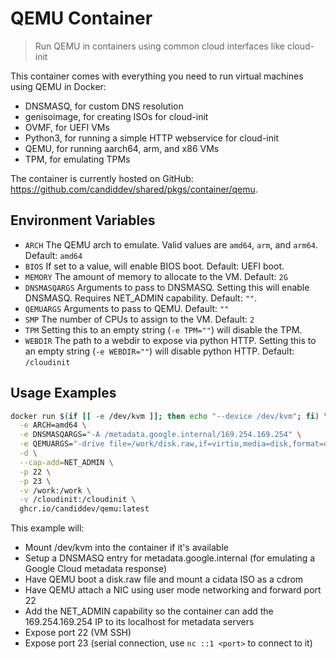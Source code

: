 # QEMU Container

> Run QEMU in containers using common cloud interfaces like cloud-init

This container comes with everything you need to run virtual machines using QEMU in Docker:

- DNSMASQ, for custom DNS resolution
- genisoimage, for creating ISOs for cloud-init
- OVMF, for UEFI VMs
- Python3, for running a simple HTTP webservice for cloud-init
- QEMU, for running aarch64, arm, and x86 VMs
- TPM, for emulating TPMs

The container is currently hosted on GitHub: https://github.com/candiddev/shared/pkgs/container/qemu.

## Environment Variables

- `ARCH` The QEMU arch to emulate.  Valid values are `amd64`, `arm`, and `arm64`.  Default: `amd64`
- `BIOS` If set to a value, will enable BIOS boot.  Default: UEFI boot.
- `MEMORY` The amount of memory to allocate to the VM.  Default: `2G`
- `DNSMASQARGS` Arguments to pass to DNSMASQ.  Setting this will enable DNSMASQ.  Requires NET_ADMIN capability.  Default: `""`.
- `QEMUARGS` Arguments to pass to QEMU.  Default: `""`
- `SMP` The number of CPUs to assign to the VM.  Default: `2`
- `TPM` Setting this to an empty string (`-e TPM=""`) will disable the TPM.
- `WEBDIR` The path to a webdir to expose via python HTTP.  Setting this to an empty string (`-e WEBDIR=""`) will disable python HTTP.  Default: `/cloudinit`

## Usage Examples

```bash
docker run $(if [[ -e /dev/kvm ]]; then echo "--device /dev/kvm"; fi) \
  -e ARCH=amd64 \
  -e DNSMASQARGS="-A /metadata.google.internal/169.254.169.254" \
  -e QEMUARGS="-drive file=/work/disk.raw,if=virtio,media=disk,format=qcow2,cache=none,index=0 -drive file=/work/cidata.iso,media=cdrom,if=virtio,index=1 -nic user,hostfwd=tcp::22-:22" \
  -d \
  --cap-add=NET_ADMIN \
  -p 22 \
  -p 23 \
  -v /work:/work \
  -v /cloudinit:/cloudinit \
  ghcr.io/candiddev/qemu:latest
```

This example will:
- Mount /dev/kvm into the container if it's available
- Setup a DNSMASQ entry for metadata.google.internal (for emulating a Google Cloud metadata response)
- Have QEMU boot a disk.raw file and mount a cidata ISO as a cdrom
- Have QEMU attach a NIC using user mode networking and forward port 22
- Add the NET_ADMIN capability so the container can add the 169.254.169.254 IP to its localhost for metadata servers
- Expose port 22 (VM SSH)
- Expose port 23 (serial connection, use `nc ::1 <port>` to connect to it)
